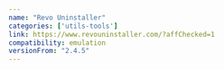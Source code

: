 ```yaml
---
name: "Revo Uninstaller"
categories: ['utils-tools']
link: https://www.revouninstaller.com/?affChecked=1
compatibility: emulation
versionFrom: "2.4.5"
---
```


